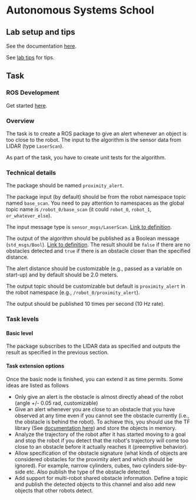 # Autonomous Systems School

## Lab setup and tips

See the documentation [here](lab_stack.md).

See [lab tips](lab_tips.md) for tips.

## Task

### ROS Development

Get started [here](ros_dev.md).

### Overview

The task is to create a ROS package to give an alert whenever an object is too close to the robot. The input to the algorithm is the sensor data from LIDAR (type `LaserScan`).

As part of the task, you have to create unit tests for the algorithm.

### Technical details

The package should be named `proximity_alert`.

The package input (by default) should be from the robot namespace topic named `base_scan`. You need to pay attention to namespaces as the global topic name is `/robot_0/base_scan` (it could `robot_0`, `robot_1`, `or_whatever_else`).

The input message type is `sensor_msgs/LaserScan`. [Link to definition](http://docs.ros.org/melodic/api/sensor_msgs/html/msg/LaserScan.html).

The output of the algorithm should be published as a Boolean message (`std_msgs/Bool`). [Link to definition](http://docs.ros.org/api/std_msgs/html/msg/Bool.html). The result should be `false` if there are no obstacles detected and `true` if there is an obstacle closer than the specified distance.

The alert distance should be customizable (e.g., passed as a variable on start-up) and by default should be 2.0 meters.

The output topic should be customizable but default is `proximity_alert` in the robot namespace (e.g., `/robot_0/proximity_alert`).

The output should be published 10 times per second (10 Hz rate).

### Task levels
#### Basic level
The package subscribes to the LIDAR data as specified and outputs the result as specified in the previous section.

#### Task extension options
Once the basic node is finished, you can extend it as time permits. Some ideas are listed as follows
- Only give an alert is the obstacle is almost directly ahead of the robot (angle +/- 0.05 rad, customizable)
- Give an alert whenever you are close to an obstacle that you have observed at any time even if you cannot see the obstacle currently (i.e., the obstacle is behind the robot). To achieve this, you should use the TF library (See [documentation here](http://wiki.ros.org/tf)) and store the objects in memory.
- Analyze the trajectory of the robot after it has started moving to a goal and stop the robot if you detect that the robot's trajectory will come too close to an obstacle before it actually reaches it (preemptive behavior).
- Allow specification of the obstacle signature (what kinds of objects are considered obstacles for the proximity alert and which should be ignored). For example, narrow cylinders, cubes, two cylinders side-by-side etc. Also publish the type of the obstacle detected.
- Add support for multi-robot shared obstacle information. Define a topic and publish the detected objects to this channel and also add new objects that other robots detect.
